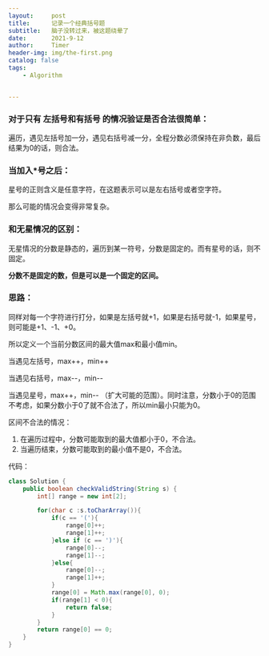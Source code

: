 ```yaml
---
layout:     post
title:      记录一个经典括号题
subtitle:   脑子没转过来，被这题绕晕了
date:       2021-9-12
author:     Timer
header-img: img/the-first.png
catalog: false
tags:
    - Algorithm


---
```


[678. 有效的括号字符串]: https://leetcode-cn.com/problems/valid-parenthesis-string/

### 

### 对于只有 左括号和有括号 的情况验证是否合法很简单：

遍历，遇见左括号加一分，遇见右括号减一分，全程分数必须保持在非负数，最后结果为0的话，则合法。



### 当加入*号之后：

星号的正则含义是任意字符，在这题表示可以是左右括号或者空字符。

那么可能的情况会变得非常复杂。



### 和无星情况的区别：

无星情况的分数是静态的，遍历到某一符号，分数是固定的。而有星号的话，则不固定。

**分数不是固定的数，但是可以是一个固定的区间。**



### 思路：

同样对每一个字符进行打分，如果是左括号就+1，如果是右括号就-1，如果星号，则可能是+1、-1、+0。

所以定义一个当前分数区间的最大值max和最小值min。

当遇见左括号，max++，min++

当遇见右括号，max--，min--

当遇见星号，max++，min-- （扩大可能的范围）。同时注意，分数小于0的范围不考虑，如果分数小于0了就不合法了，所以min最小只能为0。

区间不合法的情况：

1. 在遍历过程中，分数可能取到的最大值都小于0，不合法。
2. 当遍历结束，分数可能取到的最小值不是0，不合法。



代码：

```java
class Solution {
    public boolean checkValidString(String s) {
        int[] range = new int[2];

        for(char c :s.toCharArray()){
            if(c == '('){
                range[0]++;
                range[1]++;
            }else if (c == ')'){
                range[0]--;
                range[1]--;
            }else{
                range[0]--;
                range[1]++;
            }
            range[0] = Math.max(range[0], 0);
            if(range[1] < 0){
                return false;
            }
        }
        return range[0] == 0;
    }
}

```































